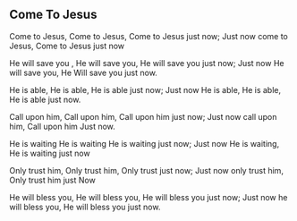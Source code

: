 ## Come To Jesus

Come to Jesus, Come to Jesus,
Come to Jesus just now;
Just now come to Jesus,
Come to Jesus just now 

He will save you , He will save you,
He will save you just now;
Just now He will save you, He
Will save you just now.

He is able, He is able,
He is able just now;
Just now He is able,
He is able, He is able just now.

Call upon him, Call upon him,
Call upon him just now;
Just now call upon him,
Call upon him Just now. 

He is waiting He is waiting
He is waiting just now;
Just now He is waiting,
He is waiting just now 

Only trust him, Only trust him,
Only trust just now;
Just now only trust him,
Only trust him just Now 

He will bless you, He will bless you,
He will bless you just now;
Just now he will bless you,
He will bless you just now.